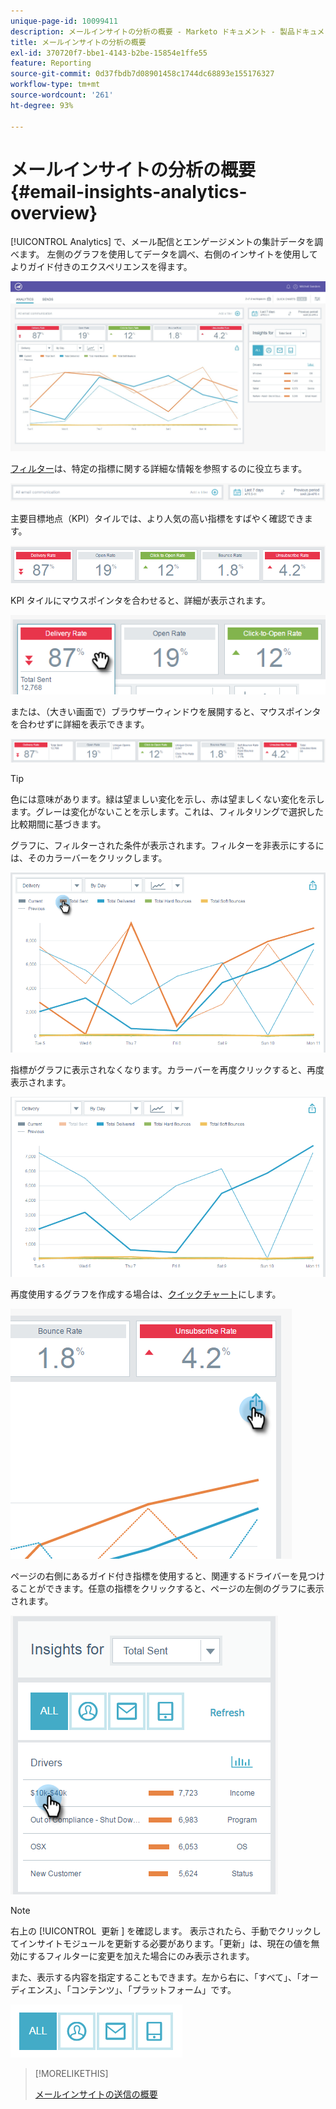 ```yaml
---
unique-page-id: 10099411
description: メールインサイトの分析の概要 - Marketo ドキュメント - 製品ドキュメント
title: メールインサイトの分析の概要
exl-id: 370720f7-bbe1-4143-b2be-15854e1ffe55
feature: Reporting
source-git-commit: 0d37fbdb7d08901458c1744dc68893e155176327
workflow-type: tm+mt
source-wordcount: '261'
ht-degree: 93%

---
```


# メールインサイトの分析の概要 {#email-insights-analytics-overview}

[!UICONTROL Analytics] で、メール配信とエンゲージメントの集計データを調べます。 左側のグラフを使用してデータを調べ、右側のインサイトを使用してよりガイド付きのエクスペリエンスを得ます。

![](assets/emailanalytics-1.jpg)

[フィルター](/help/marketo/product-docs/reporting/email-insights/filtering-in-email-insights.md)は、特定の指標に関する詳細な情報を参照するのに役立ちます。

![](assets/filter-field.png)

主要目標地点（KPI）タイルでは、より人気の高い指標をすばやく確認できます。

![](assets/kpi.png)

KPI タイルにマウスポインタを合わせると、詳細が表示されます。

![](assets/kpi-hover.png)

または、（大きい画面で）ブラウザーウィンドウを展開すると、マウスポインタを合わせずに詳細を表示できます。

![](assets/kpi-wide.png)

>[!TIP]
>
>色には意味があります。緑は望ましい変化を示し、赤は望ましくない変化を示します。グレーは変化がないことを示します。これは、フィルタリングで選択した比較期間に基づきます。

グラフに、フィルターされた条件が表示されます。フィルターを非表示にするには、そのカラーバーをクリックします。

![](assets/chart1.png)

指標がグラフに表示されなくなります。カラーバーを再度クリックすると、再度表示されます。

![](assets/chart2.png)

再度使用するグラフを作成する場合は、[クイックチャート](/help/marketo/product-docs/reporting/email-insights/email-insights-quick-charts.md)にします。

![](assets/quick-chart.png)

ページの右側にあるガイド付き指標を使用すると、関連するドライバーを見つけることができます。任意の指標をクリックすると、ページの左側のグラフに表示されます。

![](assets/guided-metrics-ps.png)

>[!NOTE]
>
>右上の [!UICONTROL &#x200B; 更新 &#x200B;] を確認します。 表示されたら、手動でクリックしてインサイトモジュールを更新する必要があります。「更新」は、現在の値を無効にするフィルターに変更を加えた場合にのみ表示されます。

また、表示する内容を指定することもできます。左から右に、「すべて」、「オーディエンス」、「コンテンツ」、「プラットフォーム」です。

![](assets/guided-bar.png)

>[!MORELIKETHIS]
>
>[メールインサイトの送信の概要](/help/marketo/product-docs/reporting/email-insights/email-insights-sends-overview.md)

